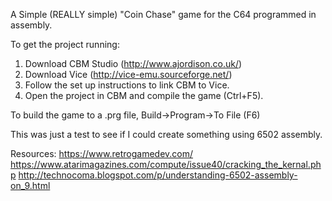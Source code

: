 A Simple (REALLY simple) "Coin Chase" game for the C64 programmed in assembly.

To get the project running:

1. Download CBM Studio (http://www.ajordison.co.uk/)
2. Download Vice (http://vice-emu.sourceforge.net/)
3. Follow the set up instructions to link CBM to Vice.
4. Open the project in CBM and compile the game (Ctrl+F5).

To build the game to a .prg file, Build->Program->To File (F6)

This was just a test to see if I could create something using 6502 assembly.


Resources: 
https://www.retrogamedev.com/
https://www.atarimagazines.com/compute/issue40/cracking_the_kernal.php
http://technocoma.blogspot.com/p/understanding-6502-assembly-on_9.html

